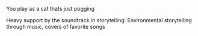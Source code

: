 You play as a cat thats just pogging

Heavy support by the soundtrack in storytelling: Environmental storytelling through music, covers of favorite songs

